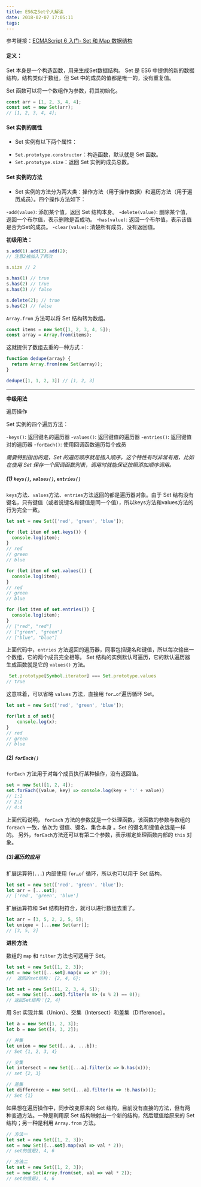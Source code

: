 ```yaml
---
title: ES6之Set个人解读
date: 2018-02-07 17:05:11
tags:
---
```


参考链接：[ECMAScript 6 入门- Set 和 Map 数据结构](http://es6.ruanyifeng.com/#docs/set-map)

#### 定义：
Set 本身是一个构造函数，用来生成Set数据结构。
Set 是 ES6 中提供的新的数据结构，结构类似于数组，但 Set 中的成员的值都是唯一的，没有重复值。

Set 函数可以将一个数组作为参数，将其初始化。
```js
const arr = [1, 2, 3, 4, 4];
const set = new Set(arr);
// [1, 2, 3, 4, 4];
```

#### Set 实例的属性
* Set 实例有以下两个属性：

- `Set.prototype.constructor`：构造函数，默认就是 Set 函数。
- `Set.prototype.size`：返回 Set 实例的成员总数。


#### Set 实例的方法
* Set 实例的方法分为两大类：操作方法（用于操作数据）和遍历方法（用于遍历成员）。四个操作方法如下：

 -`add(value)`: 添加某个值，返回 Set 结构本身。
 -`delete(value)`: 删除某个值，返回一个布尔值，表示删除是否成功。
 -`has(value)`: 返回一个布尔值，表示该值是否为Set的成员。
 -`clear(value)`: 清楚所有成员，没有返回值。

**初级用法：**

```js
s.add(1).add(2).add(2);
// 注意2被加入了两次

s.size // 2

s.has(1) // true
s.has(2) // true
s.has(3) // false

s.delete(2); // true
s.has(2) // false
```

`Array.from` 方法可以将 Set 结构转为数组。
```js
const items = new Set([1, 2, 3, 4, 5]);
const array = Array.from(items);
```

这就提供了数组去重的一种方式：
```js
function dedupe(array) {
  return Array.from(new Set(array));
}

dedupe([1, 1, 2, 3]) // [1, 2, 3]
```

- - - -
**中级用法**

遍历操作 

Set 实例的四个遍历方法：

 -`keys()`: 返回键名的遍历器
 -`values()`: 返回键值的遍历器
 -`entries()`: 返回键值对的遍历器
 -`forEach()`: 使用回调函数遍历每个成员

*需要特别指出的是，Set 的遍历顺序就是插入顺序。这个特性有时非常有用，比如在使用 Set 保存一个回调函数列表，调用时就能保证按照添加顺序调用。*

##### (1) `keys()`, `values()`, `entries()`

`keys`方法、`values`方法、`entries`方法返回的都是遍历器对象。由于 Set 结构没有键名，只有键值（或者说键名和键值是同一个值），所以keys方法和values方法的行为完全一致。

```js
let set = new Set(['red', 'green', 'blue']);

for (let item of set.keys()) {
  console.log(item);
}
// red
// green
// blue

for (let item of set.values()) {
  console.log(item);
}
// red
// green
// blue

for (let item of set.entries()) {
  console.log(item);
}
// ["red", "red"]
// ["green", "green"]
// ["blue", "blue"]
```

上面代码中，`entries` 方法返回的遍历器，同事包括键名和键值，所以每次输出一个数组，它的两个成员完全相等。
Set 结构的实例默认可遍历，它的默认遍历器生成函数就是它的 `values()` 方法。

```js
 Set.prototype[Symbol.iterator] === Set.prototype.values
// true
```

这意味着，可以省略	`values` 方法，直接用	`for…of`遍历循环 Set。
```js
let set = new Set(['red', 'green', 'blue']);

for(let x of set){
	console.log(x);
}
// red
// green
// blue
```

##### (2) `forEach()`

`forEach` 方法用于对每个成员执行某种操作，没有返回值。
```js
set = new Set([1, 2, 4]);
set.forEach((value, key) => console.log(key + ':' + value))
// 1:1
// 2:2
// 4:4
```

上面代码说明， `forEach` 方法的参数就是一个处理函数，该函数的参数与数组的 `forEach` 一致，依次为 键值、键名、集合本身 。Set 的键名和键值永远是一样的。
另外，`forEach`方法还可以有第二个参数，表示绑定处理函数内部的 `this` 对象。

##### (3)遍历的应用

扩展运算符(`...`) 内部使用 `for…of` 循环，所以也可以用于 Set 结构。
```js
let set = new Set(['red', 'green', 'blue']);
let arr = [...set];
// ['red', 'green', 'blue']
```

扩展运算符和 Set 结构相符合，就可以进行数组去重了。
```js
let arr = [3, 5, 2, 2, 5, 5];
let unique = [...new Set(arr)];
// [3, 5, 2]
```

**进阶方法**

数组的 `map` 和 `filter` 方法也可适用于 Set。


```js
let set = new Set([1, 2, 3]);
set = new Set([...set].map(x => x* 2));
//  返回的set结构： {2, 4, 6};

let set = new Set([1, 2, 3, 4, 5]);
set = new Set([...set].filter(x => (x % 2) == 0));
// 返回Set结构：{2, 4}
```

用 Set 实现并集（Union）、交集（Intersect）和差集（Difference）。

```js
let a = new Set([1, 2, 3]);
let b = new Set([4, 3, 2]);

// 并集
let union = new Set([...a, ...b]);
// Set {1, 2, 3, 4}

// 交集
let intersect = new Set([...a].filter(x => b.has(x)));
// set {2, 3}

// 差集
let difference = new Set([...a].filter(x => !b.has(x)));
// Set {1}
```

如果想在遍历操作中，同步改变原来的 Set 结构，目前没有直接的方法，但有两种变通方法。一种是利用原 Set 结构映射出一个新的结构，然后赋值给原来的 Set 结构；另一种是利用 `Array.from` 方法。

```js
// 方法一
let set = new Set([1, 2, 3]);
set = new Set([...set].map(val => val * 2));
// set的值是2, 4, 6

// 方法二
let set = new Set([1, 2, 3]);
set = new Set(Array.from(set, val => val * 2));
// set的值是2, 4, 6
```

